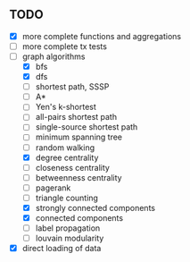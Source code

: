 ## TODO

* [x] more complete functions and aggregations
* [ ] more complete tx tests
* [ ] graph algorithms
  * [x] bfs
  * [x] dfs
  * [ ] shortest path, SSSP
  * [ ] A*
  * [ ] Yen's k-shortest
  * [ ] all-pairs shortest path
  * [ ] single-source shortest path
  * [ ] minimum spanning tree
  * [ ] random walking
  * [x] degree centrality
  * [ ] closeness centrality
  * [ ] betweenness centrality
  * [ ] pagerank
  * [ ] triangle counting
  * [x] strongly connected components
  * [x] connected components
  * [ ] label propagation
  * [ ] louvain modularity
* [x] direct loading of data